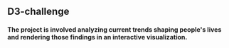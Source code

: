 ## D3-challenge
#### The project is involved analyzing current trends shaping people's lives and rendering those findings in an interactive visualization.
###
